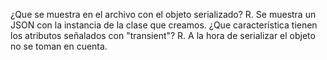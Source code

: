 ¿Que se muestra en el archivo con el objeto serializado?
R. Se muestra un JSON con la instancia de la clase que creamos.
¿Que característica tienen los atributos señalados con "transient"?
R. A la hora de serializar el objeto no se toman en cuenta.